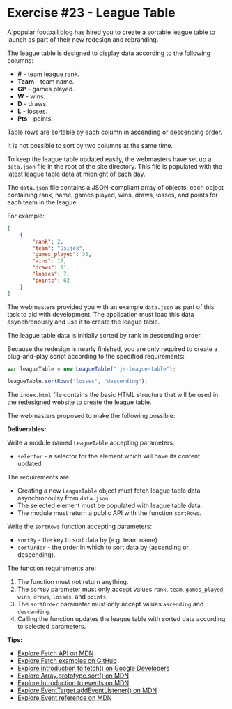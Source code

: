 # Exercise #23 - League Table

A popular football blog has hired you to create a sortable league table to launch as part of their new redesign and rebranding.

The league table is designed to display data according to the following columns:

-   **#** - team league rank.
-   **Team** - team name.
-   **GP** - games played.
-   **W** - wins.
-   **D** - draws.
-   **L** - losses.
-   **Pts** - points.

Table rows are sortable by each column in ascending or descending order.

It is not possible to sort by two columns at the same time.

To keep the league table updated easily, the webmasters have set up a `data.json` file in the root of the site directory. This file is populated with the latest league table data at midnight of each day.

The `data.json` file contains a JSON-compliant array of objects, each object containing rank, name, games played, wins, draws, losses, and points for each team in the league.

For example:

```json
[
    {
        "rank": 2,
        "team": "Osijek",
        "games_played": 35,
        "wins": 17,
        "draws": 11,
        "losses": 7,
        "points": 62
    }
]
```

The webmasters provided you with an example `data.json` as part of this task to aid with development. The application must load this data asynchronously and use it to create the league table.

The league table data is initially sorted by rank in descending order.

Because the redesign is nearly finished, you are only required to create a plug-and-play script according to the specified requirements:

```js
var leagueTable = new LeagueTable(".js-league-table");

leagueTable.sortRows("losses", "descending");
```

The `index.html` file contains the basic HTML structure that will be used in the redesigned website to create the league table.

The webmasters proposed to make the following possible:

**Deliverables:**

Write a module named `LeagueTable` accepting parameters:

-   `selector` - a selector for the element which will have its content updated.

The requirements are:

-   Creating a new `LeagueTable` object must fetch league table data asynchronoulsy from `data.json`.
-   The selected element must be populated with league table data.
-   The module must return a public API with the function `sortRows`.

Write the `sortRows` function accepting parameters:

-   `sortBy` - the key to sort data by (e.g. team name).
-   `sortOrder` - the order in which to sort data by (ascending or descending).

The function requirements are:

1. The function must not return anything.
2. The `sortBy` parameter must only accept values `rank`, `team`, `games_played`, `wins`, `draws`, `losses`, and `points`.
3. The `sortOrder` parameter must only accept values `ascending` and `descending`.
4. Calling the function updates the league table with sorted data according to selected parameters.

**Tips:**

-   [Explore Fetch API on MDN](https://developer.mozilla.org/en-US/docs/Web/API/Fetch_API)
-   [Explore Fetch examples on GitHub](https://github.com/mdn/fetch-examples)
-   [Explore Introduction to fetch() on Google Developers](https://developers.google.com/web/updates/2015/03/introduction-to-fetch)
-   [Explore Array.prototype.sort() on MDN](https://developer.mozilla.org/en-US/docs/Web/JavaScript/Reference/Global_Objects/Array/sort)
-   [Explore Introduction to events on MDN](https://developer.mozilla.org/en-US/docs/Learn/JavaScript/Building_blocks/Events)
-   [Explore EventTarget.addEventListener() on MDN](https://developer.mozilla.org/en-US/docs/Web/API/EventTarget/addEventListener)
-   [Explore Event reference on MDN](https://developer.mozilla.org/en-US/docs/Web/Events)

